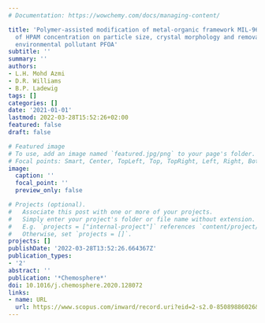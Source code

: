 ```yaml
---
# Documentation: https://wowchemy.com/docs/managing-content/

title: 'Polymer-assisted modification of metal-organic framework MIL-96 (Al): influence
  of HPAM concentration on particle size, crystal morphology and removal of harmful
  environmental pollutant PFOA'
subtitle: ''
summary: ''
authors:
- L.H. Mohd Azmi
- D.R. Williams
- B.P. Ladewig
tags: []
categories: []
date: '2021-01-01'
lastmod: 2022-03-28T15:52:26+02:00
featured: false
draft: false

# Featured image
# To use, add an image named `featured.jpg/png` to your page's folder.
# Focal points: Smart, Center, TopLeft, Top, TopRight, Left, Right, BottomLeft, Bottom, BottomRight.
image:
  caption: ''
  focal_point: ''
  preview_only: false

# Projects (optional).
#   Associate this post with one or more of your projects.
#   Simply enter your project's folder or file name without extension.
#   E.g. `projects = ["internal-project"]` references `content/project/deep-learning/index.md`.
#   Otherwise, set `projects = []`.
projects: []
publishDate: '2022-03-28T13:52:26.664367Z'
publication_types:
- '2'
abstract: ''
publication: '*Chemosphere*'
doi: 10.1016/j.chemosphere.2020.128072
links:
- name: URL
  url: https://www.scopus.com/inward/record.uri?eid=2-s2.0-85089886026&doi=10.1016%2fj.chemosphere.2020.128072&partnerID=40&md5=fc7d0deddf92d867e74c8052afe97605
---
```

